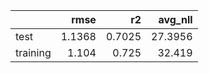 |          |   rmse |     r2 |   avg_nll |
|:---------|-------:|-------:|----------:|
| test     | 1.1368 | 0.7025 |   27.3956 |
| training | 1.104  | 0.725  |   32.419  |